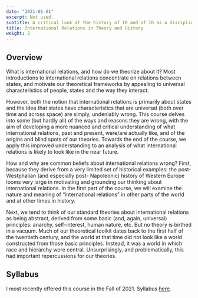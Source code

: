 ```yaml
---
date: "2021-01-01"
excerpt: Not used.
subtitle: A critical look at the history of IR and of IR as a discipline, with a focus on hierarchy & race
title: International Relations in Theory and History
weight: 2
---
```


## Overview

What is international relations, and how do we theorize about it? Most introductions to international relations concentrate on relations between states, and motivate our theoretical frameworks by appealing to universal characteristics of people, states and the way they interact.

However, both the notion that international relations is primarily about states and the idea that states have characteristics that are universal (both over time and across space) are simply, undeniably wrong. This course delves into some (but hardly all) of the ways and reasons they are wrong, with the aim of developing a more nuanced and critical understanding of what international relations, past and present, were/are actually like, and of the origins and blind spots of our theories. Towards the end of the course, we apply this improved understanding to an analysis of what international relations is likely to look like in the near future.

How and why are common beliefs about international relations wrong? First, because they derive from a very limited set of historical examples: the post-Westphalian (and especially post- Napoleonic) history of Western Europe looms very large in motivating and grounding our thinking about international relations. In the first part of the course, we will examine the nature and meaning of “international relations” in other parts of the world and at other times in history.

Next, we tend to think of our standard theories about international relations as being abstract, derived from some basic (and, again, universal) principles: anarchy, self-interest, human nature, etc. But no theory is birthed in a vacuum. Much of our theoretical toolkit dates back to the first half of the twentieth century, and the world at that time did not look like a world constructed from those basic principles. Instead, it was a world in which race and hierarchy were central. Unsurprisingly, and problematically, this had important repercussions for our theories.

## Syllabus

I most recently offered this course in the Fall of 2021. Syllabus [here](GOV327_IR_theory_Fall_2021_van_der_Veen.pdf).
